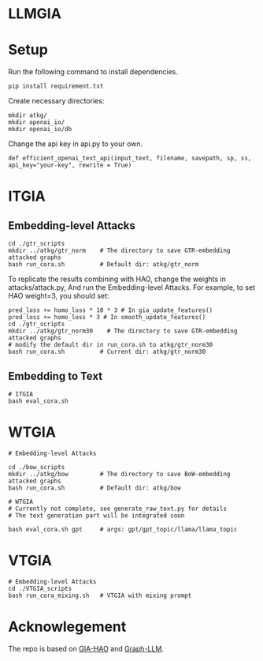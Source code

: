 # LLMGIA

# Setup
Run the following command to install dependencies.
```
pip install requirement.txt
```

Create necessary directories:
```
mkdir atkg/
mkdir openai_io/
mkdir openai_io/db
```

Change the api key in api.py to your own.
```
def efficient_openai_text_api(input_text, filename, savepath, sp, ss, api_key="your-key", rewrite = True)
```

# ITGIA

## Embedding-level Attacks
```
cd ./gtr_scripts
mkdir ../atkg/gtr_norm    # The directory to save GTR-embedding attacked graphs
bash run_cora.sh          # Default dir: atkg/gtr_norm
```

To replicate the results combining with HAO, change the weights in attacks/attack.py, 
And run the Embedding-level Attacks.
For example, to set HAO weight=3, you should set:

```
pred_loss += homo_loss * 10 * 3 # In gia_update_features()
pred_loss += homo_loss * 3 # In smooth_update_features()
cd ./gtr_scripts
mkdir ../atkg/gtr_norm30    # The directory to save GTR-embedding attacked graphs
# modify the default dir in run_cora.sh to atkg/gtr_norm30
bash run_cora.sh          # Current dir: atkg/gtr_norm30
```

## Embedding to Text
```
# ITGIA
bash eval_cora.sh
```

# WTGIA
```
# Embedding-level Attacks

cd ./bow_scripts
mkdir ../atkg/bow         # The directory to save BoW-embedding attacked graphs
bash run_cora.sh          # Default dir: atkg/bow

# WTGIA
# Currently not complete, see generate_raw_text.py for details
# The text generation part will be integrated soon

bash eval_cora.sh gpt     # args: gpt/gpt_topic/llama/llama_topic
```

# VTGIA
```
# Embedding-level Attacks
cd ./VTGIA_scripts
bash run_cora_mixing.sh   # VTGIA with mixing prompt
```

# Acknowlegement
The repo is based on [GIA-HAO](https://github.com/LFhase/GIA-HAO) and [Graph-LLM](https://github.com/CurryTang/Graph-LLM).

